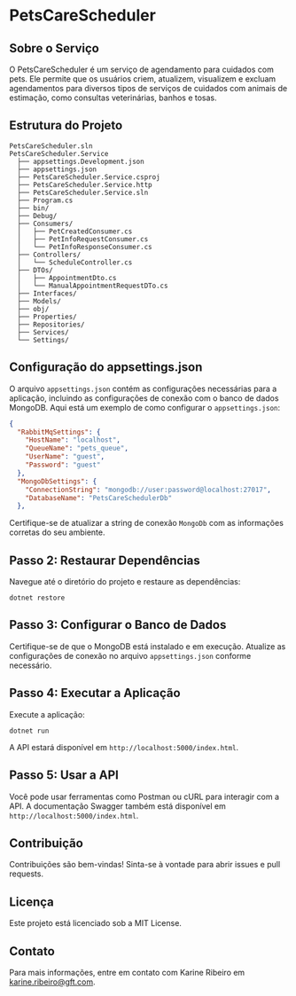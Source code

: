 # PetsCareScheduler

## Sobre o Serviço
O PetsCareScheduler é um serviço de agendamento para cuidados com pets. Ele permite que os usuários criem, atualizem, visualizem e excluam agendamentos para diversos tipos de serviços de cuidados com animais de estimação, como consultas veterinárias, banhos e tosas.

## Estrutura do Projeto
```
PetsCareScheduler.sln
PetsCareScheduler.Service
  ├── appsettings.Development.json
  ├── appsettings.json
  ├── PetsCareScheduler.Service.csproj
  ├── PetsCareScheduler.Service.http
  ├── PetsCareScheduler.Service.sln
  ├── Program.cs
  ├── bin/
  ├── Debug/
  ├── Consumers/
  │   ├── PetCreatedConsumer.cs
  │   ├── PetInfoRequestConsumer.cs
  │   └── PetInfoResponseConsumer.cs
  ├── Controllers/
  │   └── ScheduleController.cs
  ├── DTOs/
  │   ├── AppointmentDto.cs
  │   └── ManualAppointmentRequestDTo.cs
  ├── Interfaces/
  ├── Models/
  ├── obj/
  ├── Properties/
  ├── Repositories/
  ├── Services/
  └── Settings/
```

## Configuração do appsettings.json
O arquivo `appsettings.json` contém as configurações necessárias para a aplicação, incluindo as configurações de conexão com o banco de dados MongoDB. Aqui está um exemplo de como configurar o `appsettings.json`:

```json
{
  "RabbitMqSettings": {
    "HostName": "localhost",
    "QueueName": "pets_queue",
    "UserName": "guest",
    "Password": "guest"
  },
  "MongoDbSettings": {
    "ConnectionString": "mongodb://user:password@localhost:27017",
    "DatabaseName": "PetsCareSchedulerDb"
  },
```

Certifique-se de atualizar a string de conexão `MongoDb` com as informações corretas do seu ambiente.

## Passo 2: Restaurar Dependências
Navegue até o diretório do projeto e restaure as dependências:
```
dotnet restore
```

## Passo 3: Configurar o Banco de Dados
Certifique-se de que o MongoDB está instalado e em execução. Atualize as configurações de conexão no arquivo `appsettings.json` conforme necessário.

## Passo 4: Executar a Aplicação
Execute a aplicação:
```
dotnet run
```
A API estará disponível em `http://localhost:5000/index.html`.

## Passo 5: Usar a API
Você pode usar ferramentas como Postman ou cURL para interagir com a API. A documentação Swagger também está disponível em `http://localhost:5000/index.html`.

## Contribuição
Contribuições são bem-vindas! Sinta-se à vontade para abrir issues e pull requests.

## Licença
Este projeto está licenciado sob a MIT License.

## Contato
Para mais informações, entre em contato com Karine Ribeiro em karine.ribeiro@gft.com.